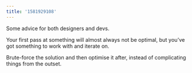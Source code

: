 ```yaml
---
title: '1581929108'
---
```

Some advice for both designers and devs.

Your first pass at something will almost always not be optimal, but you’ve got something to work with and iterate on.

Brute-force the solution and then optimise it after, instead of complicating things from the outset.